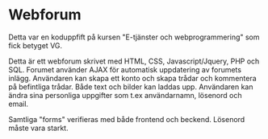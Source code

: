# Webforum

Detta var en koduppfift på kursen "E-tjänster och webprogrammering" som fick betyget VG.

Detta är ett webforum skrivet med HTML, CSS, Javascript/Jquery, PHP och SQL. Forumet använder AJAX för automatisk uppdatering av forumets inlägg. Användaren kan skapa ett konto och skapa trådar och kommentera på befintliga trådar. Både text och bilder kan laddas upp. Användaren kan ändra sina personliga uppgifter som t.ex användarnamn, lösenord och email. 

Samtliga "forms" verifieras med både frontend och beckend. Lösenord måste vara starkt.
